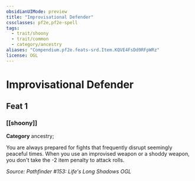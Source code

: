 ```yaml
---
obsidianUIMode: preview
title: "Improvisational Defender"
cssclasses: pf2e,pf2e-spell
tags:
  - trait/shoony
  - trait/common
  - category/ancestry
aliases: "Compendium.pf2e.feats-srd.Item.KQVE4FsDd9RFpWRz"
license: OGL
---
```

# Improvisational Defender
## Feat 1
### [[shoony]]

**Category** ancestry; 




You are always prepared for fights that frequently disrupt seemingly peaceful times. When you use an improvised weapon or a shoddy weapon, you don't take the -2 item penalty to attack rolls.

*Source: Pathfinder #153: Life's Long Shadows*
*OGL*